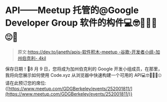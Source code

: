 # API——Meetup 托管的@Google Developer Group 软件的构件💻🤓👩🏽‍💻😍😎

> 原文:[https://dev.to/janeth/apis-软件积木-meetup -谷歌-开发者小组-加州伯克利- 4kil](https://dev.to/janeth/apis---the-building-blocks-of-software-meetup--google-developer-group-in-berkeley-ca--4kil)

保存日期！📆8 月 9 日，您将成为加州伯克利的 Google 开发小组成员，在那里，我将向您展示如何使用 Code.xyz 从浏览器中快速构建一个可用的 API💻🤓👩🏽‍💻😍请在此预订您的席位:{[https://www.meetup.com/GDGBerkeley/events/252001811/](https://www.meetup.com/GDGBerkeley/events/252001811/)}